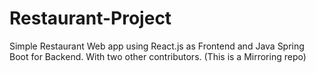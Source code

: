 # Restaurant-Project
Simple Restaurant Web app using React.js as Frontend and Java Spring Boot for Backend. With two other contributors. (This is a Mirroring repo)
